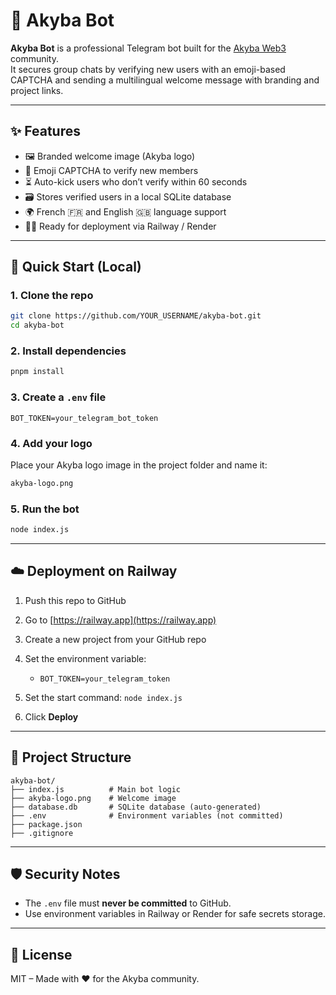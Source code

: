 # 🤖 Akyba Bot

**Akyba Bot** is a professional Telegram bot built for the [Akyba Web3](https://akyba.io) community.  
It secures group chats by verifying new users with an emoji-based CAPTCHA and sending a multilingual welcome message with branding and project links.

---

## ✨ Features

- 🖼️ Branded welcome image (Akyba logo)
- 🔐 Emoji CAPTCHA to verify new members
- ⏳ Auto-kick users who don’t verify within 60 seconds
- 🗃️ Stores verified users in a local SQLite database
- 🌍 French 🇫🇷 and English 🇬🇧 language support
- 🧑‍💻 Ready for deployment via Railway / Render

---

## 🚀 Quick Start (Local)

### 1. Clone the repo

```bash
git clone https://github.com/YOUR_USERNAME/akyba-bot.git
cd akyba-bot
````

### 2. Install dependencies

```bash
pnpm install
```

### 3. Create a `.env` file

```env
BOT_TOKEN=your_telegram_bot_token
```

### 4. Add your logo

Place your Akyba logo image in the project folder and name it:

```bash
akyba-logo.png
```

### 5. Run the bot

```bash
node index.js
```

---

## ☁️ Deployment on Railway

1. Push this repo to GitHub
2. Go to [https://railway.app](https://railway.app)
3. Create a new project from your GitHub repo
4. Set the environment variable:

   * `BOT_TOKEN=your_telegram_token`
5. Set the start command: `node index.js`
6. Click **Deploy**

---

## 📁 Project Structure

```
akyba-bot/
├── index.js          # Main bot logic
├── akyba-logo.png    # Welcome image
├── database.db       # SQLite database (auto-generated)
├── .env              # Environment variables (not committed)
├── package.json
├── .gitignore
```

---

## 🛡️ Security Notes

* The `.env` file must **never be committed** to GitHub.
* Use environment variables in Railway or Render for safe secrets storage.

---

## 📜 License

MIT – Made with ❤️ for the Akyba community.
